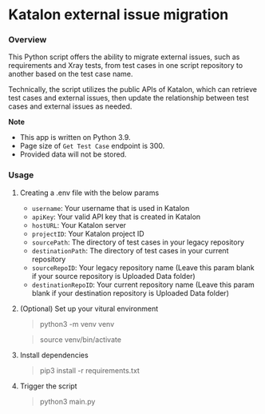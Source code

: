 # Katalon external issue migration

### Overview
This Python script offers the ability to migrate external issues, such as requirements and Xray tests, from test cases in one script repository to another based on the test case name.

Technically, the script utilizes the public APIs of Katalon, which can retrieve test cases and external issues, then update the relationship between test cases and external issues as needed.

**Note**
- This app is written on Python 3.9.
- Page size of `Get Test Case` endpoint is 300.
- Provided data will not be stored.

### Usage
1. Creating a .env file with the below params

    - `username`: Your username that is used in Katalon
    - `apiKey`: Your valid API key that is created in Katalon
    - `hostURL`: Your Katalon server
    - `projectID`: Your Katalon project ID
    - `sourcePath`: The directory of test cases in your legacy repository
    - `destinationPath`: The directory of test cases in your current repository
    - `sourceRepoID`: Your legacy repository name (Leave this param blank if your source repository is Uploaded Data folder)
    - `destinationRepoID`: Your current repository name (Leave this param blank if your destination repository is Uploaded Data folder)

2. (Optional) Set up your vitural environment
    > python3 -m venv venv

    > source venv/bin/activate

3. Install dependencies
    > pip3 install -r requirements.txt

4. Trigger the script
    > python3 main.py
